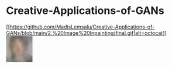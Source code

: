 # Creative-Applications-of-GANs
[[https://github.com/MadisLemsalu/Creative-Applications-of-GANs/blob/main/2.%20Image%20Inpainting/final.gif|alt=octocat]]
![me](https://github.com/MadisLemsalu/Creative-Applications-of-GANs/blob/main/2.%20Image%20Inpainting/final.gif?raw=true)
